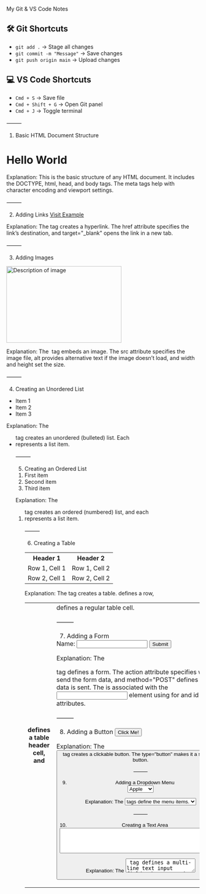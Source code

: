 My Git & VS Code Notes

## 🛠 Git Shortcuts
- `git add .` → Stage all changes
- `git commit -m "Message"` → Save changes
- `git push origin main` → Upload changes

## 💻 VS Code Shortcuts
- `Cmd + S` → Save file
- `Cmd + Shift + G` → Open Git panel
- `Cmd + J` → Toggle terminal

⸻

1. Basic HTML Document Structure
<!DOCTYPE html>
<html lang="en">
<head>
  <meta charset="UTF-8">
  <meta name="viewport" content="width=device-width, initial-scale=1.0">
  <title>Document</title>
</head>
<body>
  <h1>Hello World</h1>
</body>
</html>

Explanation: This is the basic structure of any HTML document. It includes the DOCTYPE, html, head, and body tags. The meta tags help with character encoding and viewport settings.

⸻

2. Adding Links
<a href="https://www.example.com" target="_blank">Visit Example</a>

Explanation: The <a> tag creates a hyperlink. The href attribute specifies the link’s destination, and target="_blank" opens the link in a new tab.

⸻

3. Adding Images
<img src="image.jpg" alt="Description of image" width="300" height="200">

Explanation: The <img> tag embeds an image. The src attribute specifies the image file, alt provides alternative text if the image doesn’t load, and width and height set the size.

⸻

4. Creating an Unordered List
<ul>
  <li>Item 1</li>
  <li>Item 2</li>
  <li>Item 3</li>
</ul>

Explanation: The <ul> tag creates an unordered (bulleted) list. Each <li> represents a list item.

⸻

5. Creating an Ordered List
<ol>
  <li>First item</li>
  <li>Second item</li>
  <li>Third item</li>
</ol>

Explanation: The <ol> tag creates an ordered (numbered) list, and each <li> represents a list item.

⸻

6. Creating a Table
<table>
  <tr>
    <th>Header 1</th>
    <th>Header 2</th>
  </tr>
  <tr>
    <td>Row 1, Cell 1</td>
    <td>Row 1, Cell 2</td>
  </tr>
  <tr>
    <td>Row 2, Cell 1</td>
    <td>Row 2, Cell 2</td>
  </tr>
</table>

Explanation: The <table> tag creates a table. <tr> defines a row, <th> defines a table header cell, and <td> defines a regular table cell.

⸻

7. Adding a Form
<form action="/submit" method="POST">
  <label for="name">Name:</label>
  <input type="text" id="name" name="name">
  <input type="submit" value="Submit">
</form>

Explanation: The <form> tag defines a form. The action attribute specifies where to send the form data, and method="POST" defines how the data is sent. The <label> is associated with the <input> element using for and id attributes.

⸻

8. Adding a Button
<button type="button">Click Me!</button>

Explanation: The <button> tag creates a clickable button. The type="button" makes it a standard button.

⸻

9. Adding a Dropdown Menu
<select name="fruit" id="fruit">
  <option value="apple">Apple</option>
  <option value="banana">Banana</option>
  <option value="orange">Orange</option>
</select>

Explanation: The <select> tag creates a dropdown menu, and <option> tags define the menu items.

⸻

10. Creating a Text Area
<textarea name="message" rows="4" cols="50"></textarea>

Explanation: The <textarea> tag defines a multi-line text input field. The rows and cols attributes define the size of the text area.

⸻

11. Using the div Element for Grouping
<div class="container">
  <p>This is a paragraph inside a div.</p>
</div>

Explanation: The <div> tag is a generic container used to group elements together, often used for styling or structuring purposes.

⸻

12. Using the span Element for Inline Grouping
<p>This is <span class="highlight">highlighted text</span> in a paragraph.</p>

Explanation: The <span> tag is used to group inline elements, typically for styling purposes.

⸻

13. Adding a Meta Tag for Character Set
<meta charset="UTF-8">

Explanation: This meta tag defines the character encoding for the document. UTF-8 supports most characters from different languages.

⸻

14. Adding a Video
<video width="320" height="240" controls>
  <source src="movie.mp4" type="video/mp4">
  Your browser does not support the video tag.
</video>

Explanation: The <video> tag embeds a video. The controls attribute adds video controls like play/pause. The <source> tag specifies the video file and format.

⸻

15. Adding an Audio File
<audio controls>
  <source src="audio.mp3" type="audio/mp3">
  Your browser does not support the audio element.
</audio>

Explanation: The <audio> tag embeds an audio file. The controls attribute adds playback controls, and the <source> tag specifies the audio file and format.

⸻

16. Creating a Link to an Email
<a href="mailto:someone@example.com">Send Email</a>

Explanation: The <audio> tag embeds an audio file. The controls attribute adds playback controls, and the <source> tag specifies the audio file and format.

⸻

17. Creating an Input for a Password
<input type="password" id="password" name="password">

Explanation: The type="password" makes the input field hide the characters entered (useful for sensitive data like passwords).

⸻

18. Adding a Checkbox
<input type="checkbox" id="subscribe" name="subscribe" value="yes">
<label for="subscribe">Subscribe to newsletter</label>

Explanation: The <input type="checkbox"> creates a checkbox. The <label> tag is used to associate text with the checkbox.

⸻

19. Adding a Radio Button
<input type="radio" id="male" name="gender" value="male">
<label for="male">Male</label>
<input type="radio" id="female" name="gender" value="female">
<label for="female">Female</label>

Explanation: The <input type="radio"> creates a radio button, which allows a user to select one option from a set. The name attribute groups the radio buttons.

⸻

20. Adding a Hidden Element
<input type="hidden" name="user_id" value="12345">

Explanation: The <input type="hidden"> creates a hidden input field, typically used to pass data without showing it to the user.

⸻


